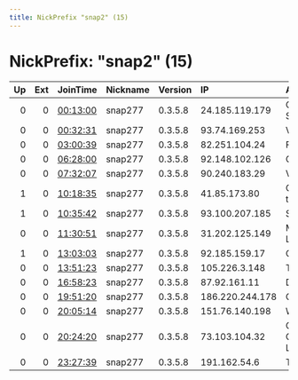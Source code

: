 ```yaml
---
title: NickPrefix "snap2" (15)
---
```


# NickPrefix: "snap2" (15)

|   Up |   Ext | JoinTime                                                                                            | Nickname   | Version   | IP              | AS                                      | CC   |   ORp |   Dirp | OS    | Contact   |   eFamMembers |
|-----:|------:|:----------------------------------------------------------------------------------------------------|:-----------|:----------|:----------------|:----------------------------------------|:-----|------:|-------:|:------|:----------|--------------:|
|    0 |     0 | [00:13:00](https://metrics.torproject.org/rs.html#details/3879C008C705DE0D101630D3B49901121A66B4DD) | snap277    | 0.3.5.8   | 24.185.119.179  | Cablevision Systems Corp.               | us   | 36803 |      0 | Linux | None      |             1 |
|    0 |     0 | [00:32:31](https://metrics.torproject.org/rs.html#details/7ECB7FEBC9F8F1F235D25BCC995545615694455F) | snap277    | 0.3.5.8   | 93.74.169.253   | Volia                                   | ua   | 34315 |      0 | Linux | None      |             1 |
|    0 |     0 | [03:00:39](https://metrics.torproject.org/rs.html#details/D7E5D56869C071A31B124EF24B5D1936F7920F95) | snap277    | 0.3.5.8   | 82.251.104.24   | Free SAS                                | fr   | 40527 |      0 | Linux | None      |             1 |
|    0 |     0 | [06:28:00](https://metrics.torproject.org/rs.html#details/179A75126CA15E612F46D39F062527898525664C) | snap277    | 0.3.5.8   | 92.148.102.126  | Orange                                  | fr   | 38659 |      0 | Linux | None      |             1 |
|    0 |     0 | [07:32:07](https://metrics.torproject.org/rs.html#details/BE58F473A9335BFF49DBB76F7FE5A0C0D248AF28) | snap277    | 0.3.5.8   | 90.240.183.29   | Vodafone Limited                        | gb   | 36223 |      0 | Linux | None      |             1 |
|    1 |     0 | [10:18:35](https://metrics.torproject.org/rs.html#details/C74A6E6D5D9F5BF99E1DA9F48789527C43180ACF) | snap277    | 0.3.5.8   | 41.85.173.80    | Office des Postes et telecommunications | bj   | 46605 |      0 | Linux | None      |             1 |
|    1 |     0 | [10:35:42](https://metrics.torproject.org/rs.html#details/4A1F003F72238A18D305E1E7335D4C05B75B8247) | snap277    | 0.3.5.8   | 93.100.207.185  | SkyNet Ltd.                             | ru   | 36807 |      0 | Linux | None      |             1 |
|    0 |     0 | [11:30:51](https://metrics.torproject.org/rs.html#details/30E22359F8ACA261485A7F80BC66BE33C57BF65E) | snap277    | 0.3.5.8   | 31.202.125.149  | Maxnet Telecom, Ltd                     | ua   | 40329 |      0 | Linux | None      |             1 |
|    1 |     0 | [13:03:03](https://metrics.torproject.org/rs.html#details/388739DC41348C7C0D2689EED1A46A7305170498) | snap277    | 0.3.5.8   | 92.185.159.17   | Orange Espagne SA                       | es   | 45485 |      0 | Linux | None      |             1 |
|    0 |     0 | [13:51:23](https://metrics.torproject.org/rs.html#details/49DA34CAFFE76B9785C0543ECA8C8613BB706566) | snap277    | 0.3.5.8   | 105.226.3.148   | Telkom-Internet                         | za   | 43423 |      0 | Linux | None      |             1 |
|    0 |     0 | [16:58:23](https://metrics.torproject.org/rs.html#details/E56106D5D46B2AC40F81F199E3022619E3ECFA79) | snap277    | 0.3.5.8   | 87.92.161.11    | DNA Oyj                                 | fi   | 38125 |      0 | Linux | None      |             1 |
|    0 |     0 | [19:51:20](https://metrics.torproject.org/rs.html#details/AAFE9B7CDB50F45272EBEE890529BA1D387B92BA) | snap277    | 0.3.5.8   | 186.220.244.178 | CLARO S.A.                              | br   | 39291 |      0 | Linux | None      |             1 |
|    0 |     0 | [20:05:14](https://metrics.torproject.org/rs.html#details/9F529C8DBB42204D35D27CE741338E2A9B076CA7) | snap277    | 0.3.5.8   | 151.76.140.198  | Wind Tre S.p.A.                         | it   | 35191 |      0 | Linux | None      |             1 |
|    0 |     0 | [20:24:20](https://metrics.torproject.org/rs.html#details/AEF73A2CDEE4B471D4AAC0D011A0A68041F974AB) | snap277    | 0.3.5.8   | 73.103.104.32   | Comcast Cable Communications, LLC       | us   | 33563 |      0 | Linux | None      |             1 |
|    0 |     0 | [23:27:39](https://metrics.torproject.org/rs.html#details/3FFC3955714ACEAEB5DF2E4008A60C177EEAB707) | snap277    | 0.3.5.8   | 191.162.54.6    | Tim Celular S.A.                        | br   | 32915 |      0 | Linux | None      |             1 |

